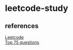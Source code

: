 # leetcode-study

## references
[Leetcode](https://leetcode.com/problemset/)  
[Top 75 questions](https://docs.google.com/spreadsheets/d/1A2PaQKcdwO_lwxz9bAnxXnIQayCouZP6d-ENrBz_NXc/edit#gid=0)
